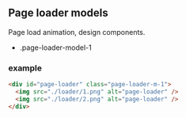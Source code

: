 ## Page loader models

Page load animation, design components.

- .page-loader-model-1

### example

```html
<div id="page-loader" class="page-loader-m-1">
  <img src="./loader/1.png" alt="page-loader" />
  <img src="./loader/2.png" alt="page-loader" />
</div>
```
